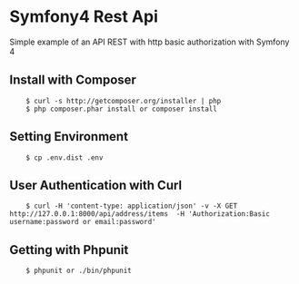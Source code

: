 # Symfony4 Rest Api

Simple example of an API REST with http basic authorization with Symfony 4

## Install with Composer

```
    $ curl -s http://getcomposer.org/installer | php
    $ php composer.phar install or composer install
```

## Setting Environment

```
    $ cp .env.dist .env
```

## User Authentication with Curl 

```
    $ curl -H 'content-type: application/json' -v -X GET http://127.0.0.1:8000/api/address/items  -H 'Authorization:Basic username:password or email:password' 
```

## Getting with Phpunit

```
    $ phpunit or ./bin/phpunit
```
